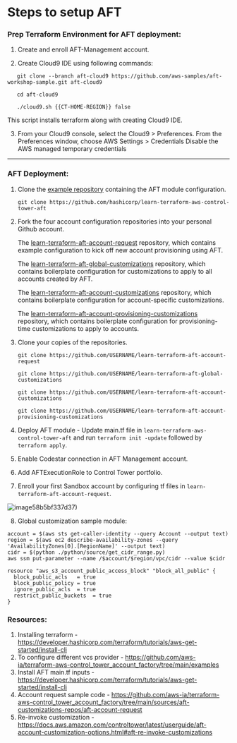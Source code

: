 # Steps to setup AFT

### Prep Terraform Environment for AFT deployment:

1. Create and enroll AFT-Management account.

2. Create Cloud9 IDE using following commands:
```
   git clone --branch aft-cloud9 https://github.com/aws-samples/aft-workshop-sample.git aft-cloud9
```
```
   cd aft-cloud9
```
```
   ./cloud9.sh {{CT-HOME-REGION}} false
```
This script installs terraform along with creating Cloud9 IDE.

3. From your Cloud9 console, select the Cloud9 > Preferences.
   From the Preferences window, choose AWS Settings > Credentials
   Disable the AWS managed temporary credentials
-----

### AFT Deployment:

1. Clone the [example repository](https://github.com/hashicorp/learn-terraform-aws-control-tower-aft) containing the AFT module configuration.

   ```
   git clone https://github.com/hashicorp/learn-terraform-aws-control-tower-aft 
   ```
   
2. Fork the four account configuration repositories into your personal Github account.

    The [learn-terraform-aft-account-request](https://github.com/hashicorp/learn-terraform-aft-account-request) repository, which contains example configuration to kick off new account provisioning using AFT.
    
    The [learn-terraform-aft-global-customizations](https://github.com/hashicorp/learn-terraform-aft-global-customizations) repository, which contains boilerplate configuration for customizations to apply to all accounts created by AFT.
    
    The [learn-terraform-aft-account-customizations](https://github.com/hashicorp/learn-terraform-aft-account-customizations) repository, which contains boilerplate configuration for account-specific customizations.
    
    The [learn-terraform-aft-account-provisioning-customizations](https://github.com/hashicorp/learn-terraform-aft-account-provisioning-customizations) repository, which contains boilerplate configuration for provisioning-time customizations to apply to accounts.

3. Clone your copies of the repositories.  
   ```
   git clone https://github.com/USERNAME/learn-terraform-aft-account-request
   ```
   ```
   git clone https://github.com/USERNAME/learn-terraform-aft-global-customizations
   ```
   ```
   git clone https://github.com/USERNAME/learn-terraform-aft-account-customizations
   ```
   ```
   git clone https://github.com/USERNAME/learn-terraform-aft-account-provisioning-customizations
   ```
4. Deploy AFT module - Update main.tf file in `learn-terraform-aws-control-tower-aft` and run `terraform init -update` followed by `terraform apply`.
5. Enable Codestar connection in AFT Management account.
6. Add AFTExecutionRole to Control Tower portfolio.
7. Enroll your first Sandbox account by configuring tf files in `learn-terraform-aft-account-request`.

![image](https://github.com/saravram/AFT/assets/45466472/16951079-9f67-46c0-a5fd-cef984be20e8)58b5bf337d37)


8. Global customization sample module:

```
account = $(aws sts get-caller-identity --query Account --output text)
region = $(aws ec2 describe-availability-zones --query 'AvailabilityZones[0].[RegionName]' --output text)
cidr = $(python ./python/source/get_cidr_range.py)
aws ssm put-parameter --name /$account/$region/vpc/cidr --value $cidr
```

```
resource "aws_s3_account_public_access_block" "block_all_public" {
  block_public_acls   = true
  block_public_policy = true
  ignore_public_acls  = true
  restrict_public_buckets  = true
}
```

### Resources:
1. Installing terraform - https://developer.hashicorp.com/terraform/tutorials/aws-get-started/install-cli
2. To configure different vcs provider - https://github.com/aws-ia/terraform-aws-control_tower_account_factory/tree/main/examples
3. Install AFT main.tf inputs - https://developer.hashicorp.com/terraform/tutorials/aws-get-started/install-cli
4. Account request sample code - https://github.com/aws-ia/terraform-aws-control_tower_account_factory/tree/main/sources/aft-customizations-repos/aft-account-request
5. Re-invoke customization - https://docs.aws.amazon.com/controltower/latest/userguide/aft-account-customization-options.html#aft-re-invoke-customizations
